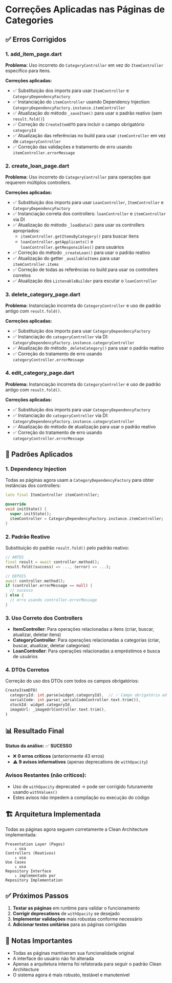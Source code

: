 # Correções Aplicadas nas Páginas de Categories

## ✅ Erros Corrigidos

### 1. add_item_page.dart

**Problema:** Uso incorreto do `CategoryController` em vez do `ItemController` específico para itens.

**Correções aplicadas:**

- ✅ Substituição dos imports para usar `ItemController` e `CategoryDependencyFactory`
- ✅ Instanciação do `itemController` usando Dependency Injection: `CategoryDependencyFactory.instance.itemController`
- ✅ Atualização do método `_saveItem()` para usar o padrão reativo (sem `result.fold()`)
- ✅ Correção do `CreateItemDTO` para incluir o campo obrigatório `categoryId`
- ✅ Atualização das referências no build para usar `itemController` em vez de `categoryController`
- ✅ Correção das validações e tratamento de erro usando `itemController.errorMessage`

### 2. create_loan_page.dart

**Problema:** Uso incorreto do `CategoryController` para operações que requerem múltiplos controllers.

**Correções aplicadas:**

- ✅ Substituição dos imports para usar `LoanController`, `ItemController` e `CategoryDependencyFactory`
- ✅ Instanciação correta dos controllers: `loanController` e `itemController` via DI
- ✅ Atualização do método `_loadData()` para usar os controllers apropriados:
  - `itemController.getItemsByCategory()` para buscar itens
  - `loanController.getApplicants()` e `loanController.getResponsibles()` para usuários
- ✅ Correção do método `_createLoan()` para usar o padrão reativo
- ✅ Atualização do getter `_availableItems` para usar `itemController.items`
- ✅ Correção de todas as referências no build para usar os controllers corretos
- ✅ Atualização dos `ListenableBuilder` para escutar o `loanController`

### 3. delete_category_page.dart

**Problema:** Instanciação incorreta do `CategoryController` e uso de padrão antigo com `result.fold()`.

**Correções aplicadas:**

- ✅ Substituição dos imports para usar `CategoryDependencyFactory`
- ✅ Instanciação do `categoryController` via DI: `CategoryDependencyFactory.instance.categoryController`
- ✅ Atualização do método `_deleteCategory()` para usar o padrão reativo
- ✅ Correção do tratamento de erro usando `categoryController.errorMessage`

### 4. edit_category_page.dart

**Problema:** Instanciação incorreta do `CategoryController` e uso de padrão antigo com `result.fold()`.

**Correções aplicadas:**

- ✅ Substituição dos imports para usar `CategoryDependencyFactory`
- ✅ Instanciação do `categoryController` via DI: `CategoryDependencyFactory.instance.categoryController`
- ✅ Atualização do método de atualização para usar o padrão reativo
- ✅ Correção do tratamento de erro usando `categoryController.errorMessage`

## 🔧 Padrões Aplicados

### 1. Dependency Injection

Todas as páginas agora usam a `CategoryDependencyFactory` para obter instâncias dos controllers:

```dart
late final ItemController itemController;

@override
void initState() {
  super.initState();
  itemController = CategoryDependencyFactory.instance.itemController;
}
```

### 2. Padrão Reativo

Substituição do padrão `result.fold()` pelo padrão reativo:

```dart
// ANTES
final result = await controller.method();
result.fold((success) => ..., (error) => ...);

// DEPOIS
await controller.method();
if (controller.errorMessage == null) {
  // sucesso
} else {
  // erro usando controller.errorMessage
}
```

### 3. Uso Correto dos Controllers

- **ItemController**: Para operações relacionadas a itens (criar, buscar, atualizar, deletar itens)
- **CategoryController**: Para operações relacionadas a categorias (criar, buscar, atualizar, deletar categorias)
- **LoanController**: Para operações relacionadas a empréstimos e busca de usuários

### 4. DTOs Corretos

Correção do uso dos DTOs com todos os campos obrigatórios:

```dart
CreateItemDTO(
  categoryId: int.parse(widget.categoryId),  // ✅ Campo obrigatório adicionado
  serialCode: int.parse(_serialCodeController.text.trim()),
  stockId: widget.categoryId,
  imageUrl: _imageUrlController.text.trim(),
)
```

## 📊 Resultado Final

**Status da análise:** ✅ **SUCESSO**

- ❌ **0 erros críticos** (anteriormente 43 erros)
- ⚠️ **9 avisos informativos** (apenas deprecations de `withOpacity`)

### Avisos Restantes (não críticos):

- Uso de `withOpacity` deprecated → pode ser corrigido futuramente usando `withValues()`
- Estes avisos não impedem a compilação ou execução do código

## 🏗️ Arquitetura Implementada

Todas as páginas agora seguem corretamente a Clean Architecture implementada:

```
Presentation Layer (Pages)
    ↓ usa
Controllers (Reativos)
    ↓ usa
Use Cases
    ↓ usa
Repository Interface
    ↓ implementado por
Repository Implementation
```

## ✅ Próximos Passos

1. **Testar as páginas** em runtime para validar o funcionamento
2. **Corrigir deprecations** de `withOpacity` se desejado
3. **Implementar validações** mais robustas conforme necessário
4. **Adicionar testes unitários** para as páginas corrigidas

## 📝 Notas Importantes

- Todas as páginas mantiveram sua funcionalidade original
- A interface do usuário não foi alterada
- Apenas a arquitetura interna foi refatorada para seguir o padrão Clean Architecture
- O sistema agora é mais robusto, testável e manutenível
